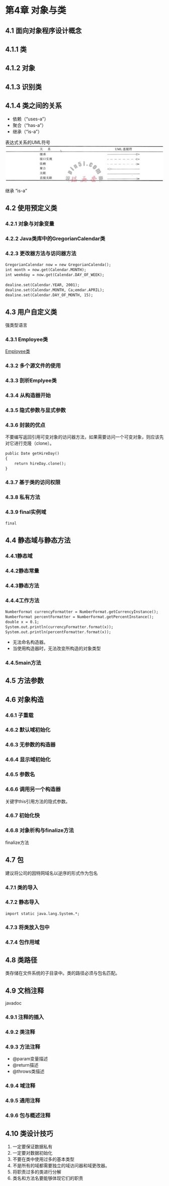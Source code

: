 # 第4章 对象与类 #

## 4.1 面向对象程序设计概念 ##

## 4.1.1 类 ##

## 4.1.2 对象 ##

## 4.1.3 识别类 ##

## 4.1.4 类之间的关系 ##

* 依赖（“uses-a”）
* 聚合（“has-a”）
* 继承（“is-a”）

表达式关系的UML符号
![表达式关系的UML符号](img/2016-12-03_18-38-40.jpg)

继承 “is-a”

## 4.2 使用预定义类 ##

### 4.2.1 对象与对象变量 ###

### 4.2.2 Java类库中的GregorianCalendar类 ###

### 4.2.3 更改器方法与访问器方法 ###

	GregorianCalendar now = new GregorianCalenda();
	int month = now.get(Calendar.MONTH);
	int weekday = now.get(Calendar.DAY_OF_WEEK);

	dealine.set(Calendar.YEAR, 2001);
	dealine.set(Calendar.MONTH, Ca;emdar.APRIL);
	dealine.set(Calendar.DAY_OF_MONTH, 15);

## 4.3 用户自定义类 ##
强类型语言

### 4.3.1 Employee类 ###
[Employee类](code/4_1_Employee.java)

### 4.3.2 多个源文件的使用 ###

### 4.3.3 剖析Emplyee类 ###

### 4.3.4 从构造器开始 ###

### 4.3.5 隐式参数与显式参数 ###

### 4.3.6 封装的优点 ###
不要编写返回引用可变对象的访问器方法，如果需要访问一个可变对象，则应该先对它进行克隆（clone）。

	public Date getHireDay()
	{
		return hireDay.clone();
	}

### 4.3.7 基于类的访问权限 ###

### 4.3.8 私有方法 ###

### 4.3.9 final实例域 ###

	final
## 4.4 静态域与静态方法 ##

### 4.4.1静态域 ###

### 4.4.2静态常量 ###

### 4.4.3静态方法 ###

### 4.4.4工作方法 ###

	NumberFormat currencyFormatter = NumberFormat.getCurrencyInstance();
	NumberFormat percentFormatter = NumberFormat.getPercentInstance();
	double x = 0.1;
	System.out.println(currencyFormatter.format(x));
	System.out.println(percentFormatter.format(x));
* 无法命名构造器。
* 当使用构造器时，无法改变所构造的对象类型
### 4.4.5main方法 ###

## 4.5 方法参数 ##

## 4.6 对象构造  ##

### 4.6.1 子重载 ###

### 4.6.2 默认域初始化 ###

### 4.6.3 无参数的构造器 ###

### 4.6.4 显示域初始化 ###

### 4.6.5 参数名 ###

### 4.6.6 调用另一个构造器 ###
关键字this引用方法的隐式参数。

### 4.6.7 初始化快 ###

### 4.6.8 对象析构与finalize方法 ###
finalize方法

## 4.7 包 ##
建议将公司的因特网域名以逆序的形式作为包名
### 4.7.1 类的导入 ###

### 4.7.2 静态导入 ###

	import static java.lang.System.*;

### 4.7.3 将类放入包中 ###

### 4.7.4 包作用域 ###

## 4.8 类路径 ##
类存储在文件系统的子目录中。类的路径必须与包名匹配。

## 4.9 文档注释 ##
javadoc

### 4.9.1 注释的插入 ###

### 4.9.2 类注释 ###

### 4.9.3 方法注释 ###

* @param变量描述
* @return描述
* @throws类描述

### 4.9.4 域注释 ###

### 4.9.5 通用注释 ###

### 4.9.6 包与概述注释 ###

## 4.10 类设计技巧 ##

1. 一定要保证数据私有
2. 一定要对数据初始化
3. 不要在类中使用过多的基本类型
4. 不是所有的域都需要独立的域访问器和域更改器。
5. 将职责过多的类进行分解
6. 类名和方法名要能够体现它们的职责